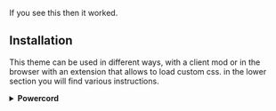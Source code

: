 If you see this then it worked.


## Installation

This theme can be used in different ways, with a client mod or in the browser with an extension that allows to load custom css. in the lower section you will find various instructions.



<!-- Powercord -->
<details>
<summary><b>Powercord</b></summary>

* **Step 1:** Open **Command Prompt** / **Terminal**

* **Step 2:** Paste the below code in your terminal:

```bash
cd powercord/src/Powercord/themes
```

```bash
git clone add here
```
